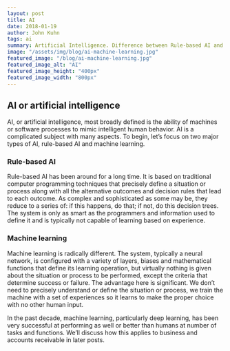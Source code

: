 ```yaml
---
layout: post
title: AI
date: 2018-01-19
author: John Kuhn
tags: ai
summary: Artificial Intelligence. Difference between Rule-based AI and Machine Learning
image: "/assets/img/blog/ai-machine-learning.jpg"
featured_image: "/blog/ai-machine-learning.jpg"
featured_image_alt: "AI"
featured_image_height: "400px"
featured_image_width: "800px"
---
```

## AI or artificial intelligence
AI, or artificial intelligence, most broadly defined is the ability of machines or software processes to mimic intelligent human behavior.  AI is a complicated subject with many aspects.  To begin, let’s focus on two major types of AI, rule-based AI and machine learning. 

### Rule-based AI

Rule-based AI has been around for a long time.  It is based on traditional computer programming techniques that precisely define a situation or process along with all the alternative outcomes and decision rules that lead to each outcome.  As complex and sophisticated as some may be, they reduce to a series of:   if this happens, do that; if not, do this decision trees.   The system is only as smart as the programmers and information used to define it and is typically not capable of learning based on experience.  

### Machine learning 

Machine learning is radically different.  The system, typically a neural network, is configured with a variety of layers, biases and mathematical functions that define its learning operation, but virtually nothing is given about the situation or process to be performed, except the criteria that determine success or failure.  The advantage here is significant.  We don’t need to precisely understand or define the situation or process, we train the machine with a set of experiences so it learns to make the proper choice with no other human input. 

In the past decade, machine learning, particularly deep learning, has been very successful at performing as well or better than humans at number of tasks and functions.  We’ll discuss how this applies to business and accounts receivable in later posts.   

 

 

 

 

 

 

 